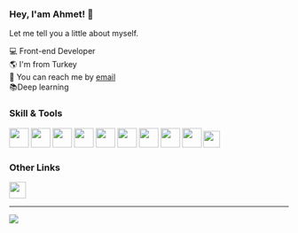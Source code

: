 ### Hey, I'am Ahmet! 👋

Let me tell you a little about myself.

💻 Front-end Developer
<br>
🌎 I'm from Turkey
<br>
📧 You can reach  me by <a href="mailto:ahmet.sftwtr@gmail.com">email</a>
<br>
📚Deep learning


<h3>Skill & Tools</h3>

<img src="https://user-images.githubusercontent.com/95828884/200162398-2d25c391-5db8-4d4b-a8c3-76d4dfe7f589.png" width="35"></img>
<img src="https://user-images.githubusercontent.com/95828884/200162422-24aad31d-f5b6-48f3-a9bc-53d0171ce1b4.png" width="35"></img>
<img src="https://user-images.githubusercontent.com/95828884/200162425-09bd2883-7e16-4d58-b0b9-f669c9429fd6.png" width="35"></img>
<img src="https://upload.wikimedia.org/wikipedia/commons/thumb/d/d5/Tailwind_CSS_Logo.svg/2048px-Tailwind_CSS_Logo.svg.png" width="35"></img>
<img src="https://encrypted-tbn0.gstatic.com/images?q=tbn:ANd9GcTMd7eiGMX9FwRLC0uJTDewSjw_7_WvCF4ABLdwztLrCnPEXrqW0gG-pH8eT-fYPLlghjY&usqp=CAU" width="35"></img>
<img src="https://user-images.githubusercontent.com/95828884/200162435-fedcc2d9-afc3-4c59-9340-ca11a9396073.png" width="35"></img>
<img src="https://upload.wikimedia.org/wikipedia/commons/thumb/a/a7/React-icon.svg/2300px-React-icon.svg.png" width="35"></img>
<img src="https://play-lh.googleusercontent.com/uGqP7F-E_eaEwTb3hMz63MWf0YKRSK6n9INBwibBSOrGDg6B3sd-ACuqNrR312ohdQ" width="35"></img>
<img src="https://upload.wikimedia.org/wikipedia/commons/thumb/e/ee/.NET_Core_Logo.svg/2048px-.NET_Core_Logo.svg.png" width="35"></img>
<img src="https://user-images.githubusercontent.com/95828884/214600353-3f7517be-f63a-4ede-8f13-296af278c4e4.png" width="30"></img>


<h3>Other Links</h3>
<a href="https://www.linkedin.com/in/ahmetsftwtr/"><img src="https://upload.wikimedia.org/wikipedia/commons/thumb/c/ca/LinkedIn_logo_initials.png/640px-LinkedIn_logo_initials.png" width="30"></a>
<hr>

![](https://komarev.com/ghpvc/?username=ahmetsftwtr&color=dc143c)



